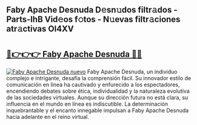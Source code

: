## Faby Apache Desnuda D𝚎sn𝚞dos filtr𝚊dos - Parts-lhB Vid𝚎os f𝚘tos - N𝚞evas filtr𝚊ciones atr𝚊ctivas OI4XV

# <h2><a href="http://mb7nan.tromn.icu/?c=Faby+Apache+Desnuda">🔗👉👉👉 Faby Apache Desnuda 🔗🔗</a></h2>

[![Faby Apache Desnuda nuevo](https://i.imgur.com/pEAQMta.gif)](http://mb7nan.tromn.icu/?c=Faby+Apache+Desnuda)
Faby Apache Desnuda, un individuo complejo e intrigante, desafía la comprensión fácil. Su innovador estilo de comunicación en línea ha cautivado y enfurecido a los espectadores, encendiendo debates sobre ética, individualidad y la naturaleza evolutiva de las sociedades virtuales. Aunque su dirección futura no está clara, su influencia en el mundo en línea es indiscutible. La determinación inquebrantable y el encanto innegable impulsan a Faby Apache Desnuda hacia adelante en el reino virtual.
